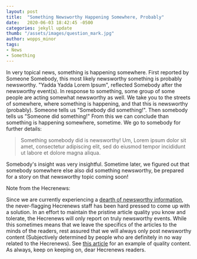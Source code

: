 ```yaml
---
layout: post
title:  "Something Newsworthy Happening Somewhere, Probably"
date:   2020-06-03 18:42:45 -0500
categories: jekyll update
thumb: "/assets/images/question_mark.jpg"
author: wopps_minor
tags:
- News
- Something
---
```


In very topical news, something is happening somewhere. First reported by Someone Somebody, this most likely newsworthy something is probably newsworthy. "Yadda Yadda Lorem Ipsum", reflected Somebody after the newsworthy event(s). In response to something, some group of some people are acting somewhat newsworthy as well. We take you to the streets of somewhere, where something is happening, and that this is newsworthy (probably). Someone tells us "Somebody did something!". Then somebody tells us "Someone did something!" From this we can conclude than something is happening somewhere, sometime. We go to somebody for further details:
 > Something somebody did is newsworthy! Um, Lorem ipsum dolor sit amet, consectetur adipiscing elit, sed do eiusmod tempor incididunt ut labore et dolore magna aliqua.
 
 Somebody's insight was very insightful. Sometime later, we figured out that somebody somewhere else also did something newsworthy, be prepared for a story on that newsworthy topic coming soon!

Note from the Hecrenews:

Since we are currently experiencing a [dearth of newsworthy information](https://hecrenews.github.io/jekyll/update/2020/06/01/hecrenews-authors-experiencing-dearth-of-dirt.html), the never-flagging Hecrenews staff has been hard pressed to come up with a solution. In an effort to maintain the pristine article quality you know and tolerate, the Hecrenews will only report on truly newsworthy events. While this sometimes means that we leave the specifics of the articles to the minds of the readers, rest assured that we will always only post newsworthy content (Subjectively determined by people who are definitely in no way related to the Hecrenews). See [this article](https://hecrenews.github.io/yeet) for an example of quality content. As always, keep on keeping on, dear Hecrenews readers.
